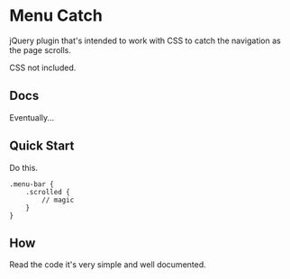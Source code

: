 Menu Catch
==========
jQuery plugin that's intended to work with CSS to catch the navigation as the page scrolls.

CSS not included.

## Docs
Eventually...

## Quick Start
Do this.

	.menu-bar {
		.scrolled {
			// magic
		}
	}

## How
Read the code it's very simple and well documented.
